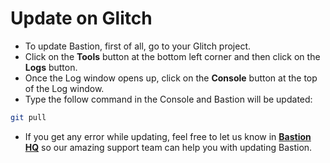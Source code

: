 # Update on Glitch

* To update Bastion, first of all, go to your Glitch project.
* Click on the **Tools** button at the bottom left corner and then click on the **Logs** button.
* Once the Log window opens up, click on the **Console** button at the top of the Log window.
* Type the follow command in the Console and Bastion will be updated:

```bash
git pull
```

* If you get any error while updating, feel free to let us know in [**Bastion HQ**](https://discord.gg/fzx8fkt) so our amazing support team can help you with updating Bastion.

